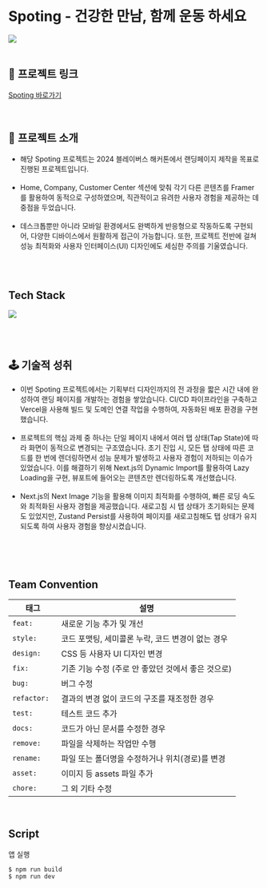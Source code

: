 # Spoting - 건강한 만남, 함께 운동 하세요

![](https://velog.velcdn.com/images/banghogu/post/a938b6e2-4c36-435b-bcb4-79c30242497c/image.png)
<br/>
<br/>

## 🔗 프로젝트 링크
[Spoting 바로가기](https://www.spoting.site/)
  
  <br />

## 📖 프로젝트 소개

- 해당 Spoting 프로젝트는 2024 블레이버스 해커톤에서 랜딩페이지 제작을 목표로 진행된 프로젝트입니다. <br /><br />
- Home, Company, Customer Center 섹션에 맞춰 각기 다른 콘텐츠를 Framer를 활용하여 동적으로 구성하였으며, 직관적이고 유려한 사용자 경험을 제공하는 데 중점을 두었습니다. <br /><br />
- 데스크톱뿐만 아니라 모바일 환경에서도 완벽하게 반응형으로 작동하도록 구현되어, 다양한 디바이스에서 원활하게 접근이 가능합니다. 또한, 프로젝트 전반에 걸쳐 성능 최적화와 사용자 인터페이스(UI) 디자인에도 세심한 주의를 기울였습니다. <br /><br />

<br/>

## Tech Stack

![](https://velog.velcdn.com/images/banghogu/post/8f8ec817-6208-4a5e-a2e0-a32303a9e83e/image.png)

<br/><br/>

## 🕹️ 기술적 성취

- 이번 Spoting 프로젝트에서는 기획부터 디자인까지의 전 과정을 짧은 시간 내에 완성하여 랜딩 페이지를 개발하는 경험을 쌓았습니다. CI/CD 파이프라인을 구축하고 Vercel을 사용해 빌드 및 도메인 연결 작업을 수행하여, 자동화된 배포 환경을 구현했습니다.<br /><br />
- 프로젝트의 핵심 과제 중 하나는 단일 페이지 내에서 여러 탭 상태(Tap State)에 따라 화면이 동적으로 변경되는 구조였습니다. 초기 진입 시, 모든 탭 상태에 따른 코드를 한 번에 렌더링하면서 성능 문제가 발생하고 사용자 경험이 저하되는 이슈가 있었습니다. 이를 해결하기 위해 Next.js의 Dynamic Import를 활용하여 Lazy Loading을 구현, 뷰포트에 들어오는 콘텐츠만 렌더링하도록 개선했습니다.<br /><br />
- Next.js의 Next Image 기능을 활용해 이미지 최적화를 수행하여, 빠른 로딩 속도와 최적화된 사용자 경험을 제공했습니다. 새로고침 시 탭 상태가 초기화되는 문제도 있었지만, Zustand Persist를 사용하여 페이지를 새로고침해도 탭 상태가 유지되도록 하여 사용자 경험을 향상시켰습니다.<br /><br />


<br/><br/>
## Team Convention

| 태그                  | 설명                                                                      |
| --------------------- | ------------------------------------------------------------------------- |
| `feat: `             | 새로운 기능 추가 및 개선                                                |
| `style: `              | 코드 포맷팅, 세미콜론 누락, 코드 변경이 없는 경우                                                         |
| `design: `           | CSS 등 사용자 UI 디자인 변경                                              |
| `fix: `              | 기존 기능 수정 (주로 안 좋았던 것에서 좋은 것으로)                                                   |
| `bug: `          | 버그 수정                                    |
| `refactor: `            | 결과의 변경 없이 코드의 구조를 재조정한 경우                     |
| `test: `         |  테스트 코드 추가                                                   |
| `docs: `          | 코드가 아닌 문서를 수정한 경우                                                |
| `remove: `             | 파일을 삭제하는 작업만 수행                                                      |
| `rename: `             | 파일 또는 폴더명을 수정하거나 위치(경로)를 변경                      |
| `asset: `            | 이미지 등 assets 파일 추가 |
| `chore: `           | 그 외 기타 수정                      |

<br/>

## Script

앱 실행

```
$ npm run build
$ npm run dev
```
